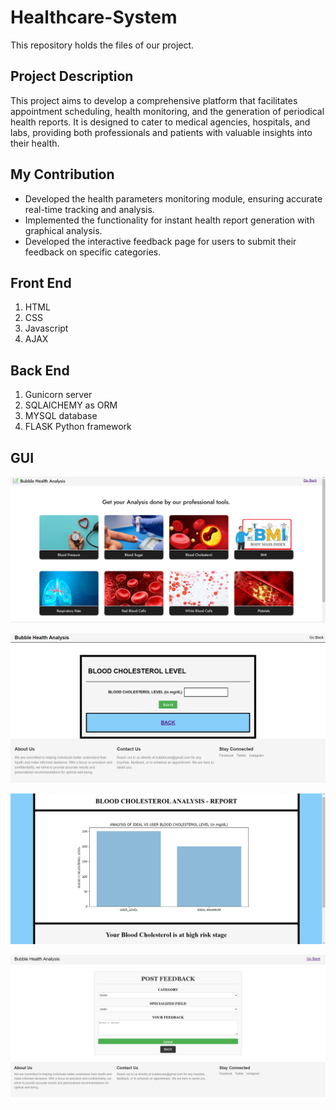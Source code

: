 # Healthcare-System

This repository holds the files of our project.

## Project Description

This project aims to develop a comprehensive platform that facilitates appointment scheduling, health monitoring, and the generation of periodical health reports. It is designed to cater to medical agencies, hospitals, and labs, providing both professionals and patients with valuable insights into their health.

## My Contribution

- Developed the health parameters monitoring module, ensuring accurate real-time tracking and analysis.
- Implemented the functionality for instant health report generation with graphical analysis.
- Developed the interactive feedback page for users to submit their feedback on specific categories.

## Front End
1. HTML
2. CSS
3. Javascript
4. AJAX

## Back End

1. Gunicorn server
2. SQLAlCHEMY as ORM 
3. MYSQL database
4. FLASK Python framework

## GUI

![parameters_page](Images/parameters_page.png)

![form_sample](Images/form_sample.png)

![report_sample](Images/report_sample.png)

![feedback_form](Images/feedback_form.png)




